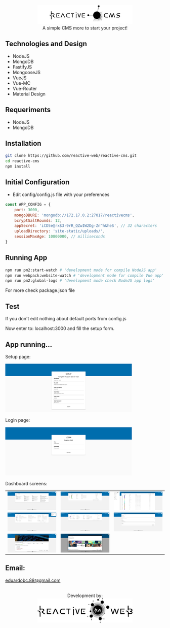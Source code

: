 <div align="center">
    <img src="./ReadmeMDAssets/reactive-cms-logo.png" width="300" height="auto"/>
    <br />
    A simple CMS more to start your project!
    <br />
</div>

Technologies and Design
-
- NodeJS
- MongoDB
- FastifyJS
- MongooseJS
- VueJS
- Vue-MC
- Vue-Router
- Material Design

Requeriments
-
- NodeJS
- MongoDB

Installation
-
```bash
git clone https://github.com/reactive-web/reactive-cms.git
cd reactive-cms
npm install
```

Initial Configuration
-
- Edit config/config.js file with your preferences
```javascript
const APP_CONFIG = {
    port: 3000,
    mongoDBURI: 'mongodb://172.17.0.2:27017/reactivecms',
    bcryptSaltRounds: 12,
    appSecret: 'iCD5e@rx$3-9rR_QZwIW2Dg-Zn^h&heS', // 32 characters
    uploadDirectory: 'site-static/uploads/',
    sessionMaxAge: 10800000, // milliseconds
}
```

Running App
-
```bash
npm run pm2:start-watch # 'development mode for compile NodeJS app'
npm run webpack:website-watch # 'development mode for compile Vue app'
npm run pm2:global-logs # 'development mode check NodeJS app logs'
```
For more check package.json file

Test
-
If you don't edit nothing about default ports from config.js

Now enter to: localhost:3000 and fill the setup form.

App running...
-

Setup page:

<img width="400px" src="./ReadmeMDAssets/setup.png">


Login page:

<img width="400px" src="./ReadmeMDAssets/login.png">


Dashboard screens:

| | | |
|:-------------------------:|:-------------------------:|:-------------------------:|
|<img width="200px" src="./ReadmeMDAssets/dashboard.png">|<img width="200px" src="./ReadmeMDAssets/pages.png">|<img width="200px" src="./ReadmeMDAssets/posts.png">|
|<img width="200px" src="./ReadmeMDAssets/media.png">|<img width="200px" src="./ReadmeMDAssets/users.png">|<img width="200px" src="./ReadmeMDAssets/settings.png">|
|<img width="200px" src="./ReadmeMDAssets/new-post.png">|<img width="200px" src="./ReadmeMDAssets/modal-media.png">|


## Email:
eduardobc.88@gmail.com

<div align="center">
    <br />
    Development by:
    <br />
    <a href="https://www.reactive-web.com">
        <img src="./ReadmeMDAssets/reactive-web.png" width="300" height="auto"/>
    </a>
</div>
